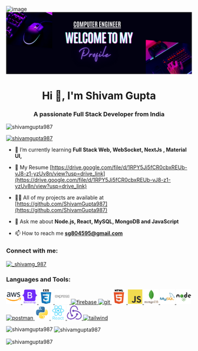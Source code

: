 ![image](https://github.com/ShivamGupta987/ShivamGupta987/assets/118923085/11c43313-c8ea-4112-885b-9bc52182c06e)![logo](https://github.com/ShivamGupta987/ShivamGupta987/blob/main/Profile%20(1).png)

<h1 align="center">Hi 👋, I'm Shivam Gupta</h1>
<h3 align="center">A passionate Full Stack Developer from India</h3>

<p align="left"> <img src="https://komarev.com/ghpvc/?username=shivamgupta987&label=Profile%20views&color=0e75b6&style=flat" alt="shivamgupta987" /> </p>

<p align="left"> <a href="https://github.com/ryo-ma/github-profile-trophy"><img src="https://github-profile-trophy.vercel.app/?username=shivamgupta987" alt="shivamgupta987" /></a> </p>

- 🌱 I’m currently learning **Full Stack Web, WebSocket, NextJs , Material UI,**

- 🧾 My Resume [https://drive.google.com/file/d/1RPY5Ji5fCR0cbxREUb-vJ8-z1-yzUv8n/view?usp=drive_link](https://drive.google.com/file/d/1RPY5Ji5fCR0cbxREUb-vJ8-z1-yzUv8n/view?usp=drive_link)

- 👨‍💻 All of my projects are available at [https://github.com/ShivamGupta987](https://github.com/ShivamGupta987)

- 💬 Ask me about **Node.js, React, MySQL, MongoDB and JavaScript**

- 📫 How to reach me **sg804595@gmail.com**

<h3 align="left">Connect with me:</h3>
<p align="left">
<a href="https://instagram.com/_shivamg_987" target="blank"><img align="center" src="https://raw.githubusercontent.com/rahuldkjain/github-profile-readme-generator/master/src/images/icons/Social/instagram.svg" alt="_shivamg_987" height="30" width="40" /></a>
</p>

<h3 align="left">Languages and Tools:</h3>
<p align="left"> <a href="https://aws.amazon.com" target="_blank" rel="noreferrer"> <img src="https://raw.githubusercontent.com/devicons/devicon/master/icons/amazonwebservices/amazonwebservices-original-wordmark.svg" alt="aws" width="40" height="40"/> </a> <a href="https://getbootstrap.com" target="_blank" rel="noreferrer"> <img src="https://raw.githubusercontent.com/devicons/devicon/master/icons/bootstrap/bootstrap-plain-wordmark.svg" alt="bootstrap" width="40" height="40"/> </a> <a href="https://www.w3schools.com/css/" target="_blank" rel="noreferrer"> <img src="https://raw.githubusercontent.com/devicons/devicon/master/icons/css3/css3-original-wordmark.svg" alt="css3" width="40" height="40"/> </a> <a href="https://expressjs.com" target="_blank" rel="noreferrer"> <img src="https://raw.githubusercontent.com/devicons/devicon/master/icons/express/express-original-wordmark.svg" alt="express" width="40" height="40"/> </a> <a href="https://firebase.google.com/" target="_blank" rel="noreferrer"> <img src="https://www.vectorlogo.zone/logos/firebase/firebase-icon.svg" alt="firebase" width="40" height="40"/> </a> <a href="https://git-scm.com/" target="_blank" rel="noreferrer"> <img src="https://www.vectorlogo.zone/logos/git-scm/git-scm-icon.svg" alt="git" width="40" height="40"/> </a> <a href="https://www.w3.org/html/" target="_blank" rel="noreferrer"> <img src="https://raw.githubusercontent.com/devicons/devicon/master/icons/html5/html5-original-wordmark.svg" alt="html5" width="40" height="40"/> </a> <a href="https://developer.mozilla.org/en-US/docs/Web/JavaScript" target="_blank" rel="noreferrer"> <img src="https://raw.githubusercontent.com/devicons/devicon/master/icons/javascript/javascript-original.svg" alt="javascript" width="40" height="40"/> </a> <a href="https://www.mongodb.com/" target="_blank" rel="noreferrer"> <img src="https://raw.githubusercontent.com/devicons/devicon/master/icons/mongodb/mongodb-original-wordmark.svg" alt="mongodb" width="40" height="40"/> </a> <a href="https://www.mysql.com/" target="_blank" rel="noreferrer"> <img src="https://raw.githubusercontent.com/devicons/devicon/master/icons/mysql/mysql-original-wordmark.svg" alt="mysql" width="40" height="40"/> </a> <a href="https://nodejs.org" target="_blank" rel="noreferrer"> <img src="https://raw.githubusercontent.com/devicons/devicon/master/icons/nodejs/nodejs-original-wordmark.svg" alt="nodejs" width="40" height="40"/> </a> <a href="https://postman.com" target="_blank" rel="noreferrer"> <img src="https://www.vectorlogo.zone/logos/getpostman/getpostman-icon.svg" alt="postman" width="40" height="40"/> </a> <a href="https://www.python.org" target="_blank" rel="noreferrer"> <img src="https://raw.githubusercontent.com/devicons/devicon/master/icons/python/python-original.svg" alt="python" width="40" height="40"/> </a> <a href="https://reactjs.org/" target="_blank" rel="noreferrer"> <img src="https://raw.githubusercontent.com/devicons/devicon/master/icons/react/react-original-wordmark.svg" alt="react" width="40" height="40"/> </a> <a href="https://redux.js.org" target="_blank" rel="noreferrer"> <img src="https://raw.githubusercontent.com/devicons/devicon/master/icons/redux/redux-original.svg" alt="redux" width="40" height="40"/> </a> <a href="https://tailwindcss.com/" target="_blank" rel="noreferrer"> <img src="https://www.vectorlogo.zone/logos/tailwindcss/tailwindcss-icon.svg" alt="tailwind" width="40" height="40"/> </a> </p>

<p><img align="left" src="https://github-readme-stats.vercel.app/api/top-langs?username=shivamgupta987&show_icons=true&locale=en&layout=compact" alt="shivamgupta987" /></p>

<p>&nbsp;<img align="center" src="https://github-readme-stats.vercel.app/api?username=shivamgupta987&show_icons=true&locale=en" alt="shivamgupta987" /></p>

<p><img align="center" src="https://github-readme-streak-stats.herokuapp.com/?user=shivamgupta987&" alt="shivamgupta987" /></p>

